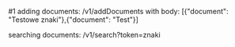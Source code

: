 #1
adding documents:
/v1/addDocuments with body: [{"document": "Testowe znaki"},{"document": "Test"}]

searching documents:
/v1/search?token=znaki
